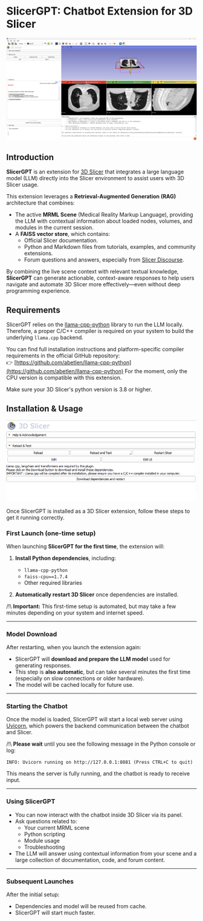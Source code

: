 # SlicerGPT: Chatbot Extension for 3D Slicer

![App screenshot](SlicerGPT\Resources\Screenshots\App.png "App screenshot")

## Introduction

**SlicerGPT** is an extension for [3D Slicer](https://www.slicer.org/) that integrates a large language model (LLM) directly into the Slicer environment to assist users with 3D Slicer usage.

This extension leverages a **Retrieval-Augmented Generation (RAG)** architecture that combines:

- The active **MRML Scene** (Medical Reality Markup Language), providing the LLM with contextual information about loaded nodes, volumes, and modules in the current session.
- A **FAISS vector store**, which contains:
  - Official Slicer documentation.
  - Python and Markdown files from tutorials, examples, and community extensions.
  - Forum questions and answers, especially from [Slicer Discourse](https://discourse.slicer.org/).

By combining the live scene context with relevant textual knowledge, **SlicerGPT** can generate actionable, context-aware responses to help users navigate and automate 3D Slicer more effectively—even without deep programming experience.

## Requirements

SlicerGPT relies on the [llama-cpp-python](https://github.com/abetlen/llama-cpp-python) library to run the LLM locally. Therefore, a proper C/C++ compiler is required on your system to build the underlying `llama.cpp` backend.

You can find full installation instructions and platform-specific compiler requirements in the official GitHub repository:  
👉 [https://github.com/abetlen/llama-cpp-python](https://github.com/abetlen/llama-cpp-python)
For the moment, only the CPU version is compatible with this extension.

Make sure your 3D Slicer's python version is 3.8 or higher.

## Installation & Usage

![Installation screenshot](SlicerGPT\Resources\Screenshots\Installation.png "Installation screenshot")

Once SlicerGPT is installed as a 3D Slicer extension, follow these steps to get it running correctly.

### First Launch (one-time setup)

When launching **SlicerGPT for the first time**, the extension will:

1. **Install Python dependencies**, including:
   - `llama-cpp-python`
   - `faiss-cpu==1.7.4`
   - Other required libraries

2. **Automatically restart 3D Slicer** once dependencies are installed.

/!\ **Important:** This first-time setup is automated, but may take a few minutes depending on your system and internet speed.

---

### Model Download

After restarting, when you launch the extension again:

- SlicerGPT will **download and prepare the LLM model** used for generating responses.
- This step is **also automatic**, but can take several minutes the first time (especially on slow connections or older hardware).
- The model will be cached locally for future use.

---

### Starting the Chatbot

Once the model is loaded, SlicerGPT will start a local web server using [Uvicorn](https://www.uvicorn.org/), which powers the backend communication between the chatbot and Slicer.

/!\ **Please wait** until you see the following message in the Python console or log:

```
INFO: Uvicorn running on http://127.0.0.1:8081 (Press CTRL+C to quit)
```

This means the server is fully running, and the chatbot is ready to receive input.

---

### Using SlicerGPT

- You can now interact with the chatbot inside 3D Slicer via its panel.
- Ask questions related to:
  - Your current MRML scene
  - Python scripting
  - Module usage
  - Troubleshooting
- The LLM will answer using contextual information from your scene and a large collection of documentation, code, and forum content.

---

### Subsequent Launches

After the initial setup:
- Dependencies and model will be reused from cache.
- SlicerGPT will start much faster.
